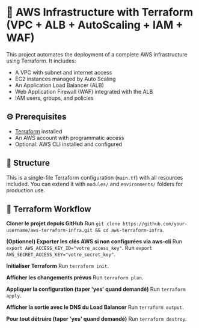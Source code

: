 # 🚀 AWS Infrastructure with Terraform (VPC + ALB + AutoScaling + IAM + WAF)

This project automates the deployment of a complete AWS infrastructure using Terraform. It includes:

- A VPC with subnet and internet access  
- EC2 instances managed by Auto Scaling  
- An Application Load Balancer (ALB)  
- Web Application Firewall (WAF) integrated with the ALB  
- IAM users, groups, and policies  

## ⚙️ Prerequisites

- [Terraform](https://developer.hashicorp.com/terraform/downloads) installed  
- An AWS account with programmatic access  
- Optional: AWS CLI installed and configured

## 📁 Structure

This is a single-file Terraform configuration (`main.tf`) with all resources included. You can extend it with `modules/` and `environments/` folders for production use.

## 🧪 Terraform Workflow

**Cloner le projet depuis GitHub**
Run `git clone https://github.com/your-username/aws-terraform-infra.git && cd aws-terraform-infra`.

**(Optionnel) Exporter les clés AWS si non configurées via aws-cli**
Run `export AWS_ACCESS_KEY_ID="votre_access_key"`.
Run `export AWS_SECRET_ACCESS_KEY="votre_secret_key"`.

**Initialiser Terraform**
Run `terraform init`.

**Afficher les changements prévus**
Run `terraform plan`.

**Appliquer la configuration (taper 'yes' quand demandé)**
Run `terraform apply`.

**Afficher la sortie avec le DNS du Load Balancer**
Run `terraform output`.

**Pour tout détruire (taper 'yes' quand demandé)**
Run `terraform destroy`.

